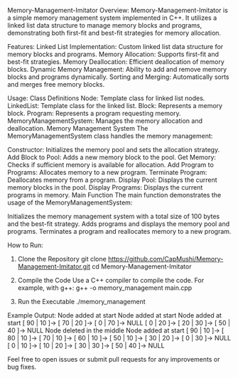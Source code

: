 Memory-Management-Imitator
Overview:
Memory-Management-Imitator is a simple memory management system implemented in C++. It utilizes a linked list data structure to manage memory blocks and programs, demonstrating both first-fit and best-fit strategies for memory allocation.

Features:
Linked List Implementation: Custom linked list data structure for memory blocks and programs.
Memory Allocation: Supports first-fit and best-fit strategies.
Memory Deallocation: Efficient deallocation of memory blocks.
Dynamic Memory Management: Ability to add and remove memory blocks and programs dynamically.
Sorting and Merging: Automatically sorts and merges free memory blocks.

Usage:
Class Definitions
Node: Template class for linked list nodes.
LinkedList: Template class for the linked list.
Block: Represents a memory block.
Program: Represents a program requesting memory.
MemoryManagementSystem: Manages the memory allocation and deallocation.
Memory Management System
The MemoryManagementSystem class handles the memory management:

Constructor: Initializes the memory pool and sets the allocation strategy.
Add Block to Pool: Adds a new memory block to the pool.
Get Memory: Checks if sufficient memory is available for allocation.
Add Program to Programs: Allocates memory to a new program.
Terminate Program: Deallocates memory from a program.
Display Pool: Displays the current memory blocks in the pool.
Display Programs: Displays the current programs in memory.
Main Function
The main function demonstrates the usage of the MemoryManagementSystem:

Initializes the memory management system with a total size of 100 bytes and the best-fit strategy.
Adds programs and displays the memory pool and programs.
Terminates a program and reallocates memory to a new program.

How to Run:
1. Clone the Repository
   git clone https://github.com/CapMushi/Memory-Management-Imitator.git
   cd Memory-Management-Imitator

2. Compile the Code
   Use a C++ compiler to compile the code. For example, with g++:
   g++ -o memory_management main.cpp
   
4. Run the Executable
   ./memory_management
   
Example Output:
Node added at start
Node added at start
Node added at start
[ 90 | 10 ]-> [ 70 | 20 ]-> [ 0 | 70 ]-> NULL
[ 0 | 20 ]-> [ 20 | 30 ]-> [ 50 | 40 ]-> NULL
Node deleted in the middle
Node added at start
[ 90 | 10 ]-> [ 80 | 10 ]-> [ 70 | 10 ]-> [ 60 | 10 ]-> [ 50 | 10 ]-> [ 30 | 20 ]-> [ 0 | 30 ]-> NULL
[ 0 | 10 ]-> [ 10 | 20 ]-> [ 30 | 30 ]-> [ 50 | 40 ]-> NULL

Feel free to open issues or submit pull requests for any improvements or bug fixes.
